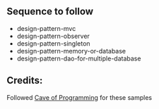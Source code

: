 ## Sequence to follow
  - design-pattern-mvc
  - design-pattern-observer
  - design-pattern-singleton
  - design-pattern-memory-or-database
  - design-pattern-dao-for-multiple-database

## Credits:

Followed [Cave of Programming](https://www.caveofprogramming.com/) for these samples

